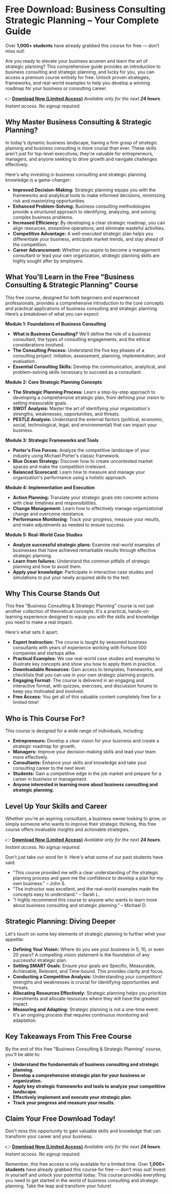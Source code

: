 # Free Download: Business Consulting Strategic Planning – Your Complete Guide

Over **1,000+ students** have already grabbed this course for free — don’t miss out!

Are you ready to elevate your business acumen and learn the art of strategic planning? This comprehensive guide provides an introduction to business consulting and strategic planning, and lucky for you, you can access a premium course entirely for free. Unlock proven strategies, frameworks, and real-world examples to help you develop a winning roadmap for your business or consulting career.

👉 [**Download Now (Limited Access)**](https://udemywork.com/business-consulting-strategic-planning)
_Available only for the next **24 hours**. Instant access. No signup required._

## Why Master Business Consulting & Strategic Planning?

In today's dynamic business landscape, having a firm grasp of strategic planning and business consulting is more crucial than ever. These skills aren't just for top-level executives; they're valuable for entrepreneurs, managers, and anyone seeking to drive growth and navigate challenges effectively.

Here's why investing in business consulting and strategic planning knowledge is a game-changer:

*   **Improved Decision-Making:** Strategic planning equips you with the frameworks and analytical tools to make informed decisions, minimizing risk and maximizing opportunities.
*   **Enhanced Problem-Solving:** Business consulting methodologies provide a structured approach to identifying, analyzing, and solving complex business problems.
*   **Increased Efficiency:** By developing a clear strategic roadmap, you can align resources, streamline operations, and eliminate wasteful activities.
*   **Competitive Advantage:** A well-executed strategic plan helps you differentiate your business, anticipate market trends, and stay ahead of the competition.
*   **Career Advancement:** Whether you aspire to become a management consultant or lead your own organization, strategic planning skills are highly sought after by employers.

## What You'll Learn in the Free "Business Consulting & Strategic Planning" Course

This free course, designed for both beginners and experienced professionals, provides a comprehensive introduction to the core concepts and practical applications of business consulting and strategic planning. Here’s a breakdown of what you can expect:

**Module 1: Foundations of Business Consulting**

*   **What is Business Consulting?** We'll define the role of a business consultant, the types of consulting engagements, and the ethical considerations involved.
*   **The Consulting Process:** Understand the five key phases of a consulting project: initiation, assessment, planning, implementation, and evaluation.
*   **Essential Consulting Skills:** Develop the communication, analytical, and problem-solving skills necessary to succeed as a consultant.

**Module 2: Core Strategic Planning Concepts**

*   **The Strategic Planning Process:** Learn a step-by-step approach to developing a comprehensive strategic plan, from defining your vision to setting measurable goals.
*   **SWOT Analysis:** Master the art of identifying your organization's strengths, weaknesses, opportunities, and threats.
*   **PESTLE Analysis:** Understand the external factors (political, economic, social, technological, legal, and environmental) that can impact your business.

**Module 3: Strategic Frameworks and Tools**

*   **Porter's Five Forces:** Analyze the competitive landscape of your industry using Michael Porter's classic framework.
*   **Blue Ocean Strategy:** Discover how to create uncontested market spaces and make the competition irrelevant.
*   **Balanced Scorecard:** Learn how to measure and manage your organization's performance using a holistic approach.

**Module 4: Implementation and Execution**

*   **Action Planning:** Translate your strategic goals into concrete actions with clear timelines and responsibilities.
*   **Change Management:** Learn how to effectively manage organizational change and overcome resistance.
*   **Performance Monitoring:** Track your progress, measure your results, and make adjustments as needed to ensure success.

**Module 5: Real-World Case Studies**

*   **Analyze successful strategic plans:** Examine real-world examples of businesses that have achieved remarkable results through effective strategic planning.
*   **Learn from failures:** Understand the common pitfalls of strategic planning and how to avoid them.
*   **Apply your knowledge:** Participate in interactive case studies and simulations to put your newly acquired skills to the test.

## Why This Course Stands Out

This free "Business Consulting & Strategic Planning" course is not just another collection of theoretical concepts. It's a practical, hands-on learning experience designed to equip you with the skills and knowledge you need to make a real impact.

Here's what sets it apart:

*   **Expert Instruction:** The course is taught by seasoned business consultants with years of experience working with Fortune 500 companies and startups alike.
*   **Practical Examples:** We use real-world case studies and examples to illustrate key concepts and show you how to apply them in practice.
*   **Downloadable Resources:** Gain access to templates, frameworks, and checklists that you can use in your own strategic planning projects.
*   **Engaging Format:** The course is delivered in an engaging and interactive format, with quizzes, exercises, and discussion forums to keep you motivated and involved.
*   **Free Access:** You get all of this valuable content completely free for a limited time!

## Who is This Course For?

This course is designed for a wide range of individuals, including:

*   **Entrepreneurs:** Develop a clear vision for your business and create a strategic roadmap for growth.
*   **Managers:** Improve your decision-making skills and lead your team more effectively.
*   **Consultants:** Enhance your skills and knowledge and take your consulting career to the next level.
*   **Students:** Gain a competitive edge in the job market and prepare for a career in business or management.
*   **Anyone interested in learning more about business consulting and strategic planning.**

## Level Up Your Skills and Career

Whether you're an aspiring consultant, a business owner looking to grow, or simply someone who wants to improve their strategic thinking, this free course offers invaluable insights and actionable strategies.

👉 [**Download Now (Limited Access)**](https://udemywork.com/business-consulting-strategic-planning)
_Available only for the next **24 hours**. Instant access. No signup required._

Don't just take our word for it. Here's what some of our past students have said:

*   "This course provided me with a clear understanding of the strategic planning process and gave me the confidence to develop a plan for my own business." – John S.
*   "The instructor was excellent, and the real-world examples made the concepts easy to understand." – Sarah L.
*   "I highly recommend this course to anyone who wants to learn more about business consulting and strategic planning." – Michael D.

## Strategic Planning: Diving Deeper

Let's touch on some key elements of strategic planning to further whet your appetite:

*   **Defining Your Vision:** Where do you see your business in 5, 10, or even 20 years? A compelling vision statement is the foundation of any successful strategic plan.
*   **Setting SMART Goals:** Ensure your goals are Specific, Measurable, Achievable, Relevant, and Time-bound. This provides clarity and focus.
*   **Conducting a Competitive Analysis:** Understanding your competitors' strengths and weaknesses is crucial for identifying opportunities and threats.
*   **Allocating Resources Effectively:** Strategic planning helps you prioritize investments and allocate resources where they will have the greatest impact.
*   **Measuring and Adapting:** Strategic planning is not a one-time event. It's an ongoing process that requires continuous monitoring and adaptation.

## Key Takeaways From This Free Course

By the end of this free "Business Consulting & Strategic Planning" course, you'll be able to:

*   **Understand the fundamentals of business consulting and strategic planning.**
*   **Develop a comprehensive strategic plan for your business or organization.**
*   **Apply key strategic frameworks and tools to analyze your competitive landscape.**
*   **Effectively implement and execute your strategic plan.**
*   **Track your progress and measure your results.**

## Claim Your Free Download Today!

Don't miss this opportunity to gain valuable skills and knowledge that can transform your career and your business.

👉 [**Download Now (Limited Access)**](https://udemywork.com/business-consulting-strategic-planning)
_Available only for the next **24 hours**. Instant access. No signup required._

Remember, this free access is only available for a limited time. Over **1,000+ students** have already grabbed this course for free — don’t miss out! Invest in yourself and unlock your potential today. This course provides everything you need to get started in the world of business consulting and strategic planning. Take the leap and transform your future!
